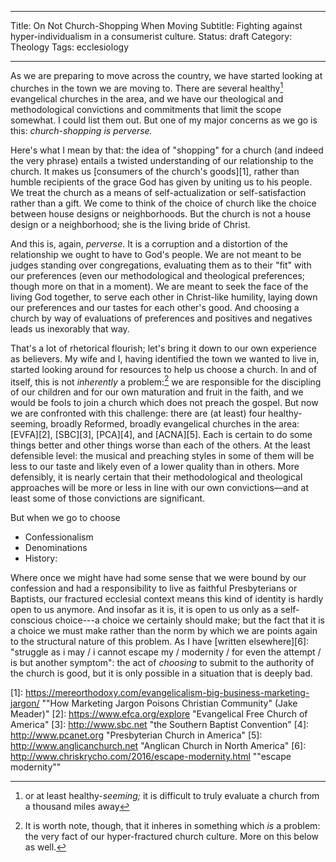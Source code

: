 
---
Title: On Not Church-Shopping When Moving
Subtitle: Fighting against hyper-individualism in a consumerist culture.
Status: draft
Category: Theology
Tags: ecclesiology

---

As we are preparing to move across the country, we have started looking at churches in the town we are moving to. There are several healthy[^1] evangelical churches in the area, and we have our theological and methodological convictions and commitments that limit the scope somewhat. I could list them out. But one of my major concerns as we go is this: *church-shopping is perverse.*

Here's what I mean by that: the idea of "shopping" for a church (and indeed the very phrase) entails a twisted understanding of our relationship to the church. It makes us [consumers of the church's goods][1], rather than humble recipients of the grace God has given by uniting us to his people. We treat the church as a means of self-actualization or self-satisfaction rather than a gift. We come to think of the choice of church like the choice between house designs or neighborhoods. But the church is not a house design or a neighborhood; she is the living bride of Christ.

And this is, again, *perverse*. It is a corruption and a distortion of the relationship we ought to have to God's people. We are not meant to be judges standing over congregations, evaluating them as to their "fit" with our preferences (even our methodological and theological preferences; though more on that in a moment). We are meant to seek the face of the living God together, to serve each other in Christ-like humility, laying down our preferences and our tastes for each other's good. And choosing a church by way of evaluations of preferences and positives and negatives leads us inexorably that way.

That's a lot of rhetorical flourish; let's bring it down to our own experience as believers. My wife and I, having identified the town we wanted to live in, started looking around for resources to help us choose a church. In and of itself, this is not *inherently* a problem:[^2] we are responsible for the discipling of our children and for our own maturation and fruit in the faith, and we would be fools to join a church which does not preach the gospel. But now we are confronted with this challenge: there are (at least) four healthy-seeming, broadly Reformed, broadly evangelical churches in the area: [EVFA][2], [SBC][3], [PCA][4], and [ACNA][5]. Each is certain to do some things better and other things worse than each of the others. At the least defensible level: the musical and preaching styles in some of them will be less to our taste and likely even of a lower quality than in others. More defensibly, it is nearly certain that their methodological and theological approaches will be more or less in line with our own convictions—and at least some of those convictions are significant.

But when we go to choose

- Confessionalism
- Denominations
- History: 

Where once we might have had some sense that we were bound by our confession and had a responsibility to live as faithful Presbyterians or Baptists, our fractured ecclesial context means this kind of identity is hardly open to us anymore. And insofar as it is, it is open to us only as a self-conscious choice---a choice we certainly should make; but the fact that it is a choice we must make rather than the norm by which we are points again to the structural nature of this problem. As I have [written elsewhere][6]: "struggle as i may / i cannot escape my / modernity / for even the attempt / is but another symptom": the act of *choosing* to submit to the authority of the church is good, but it is only possible in a situation that is deeply bad.

[^1]:	or at least healthy-*seeming;* it is difficult to truly evaluate a church from a thousand miles away

[^2]:	It is worth note, though, that it inheres in something which *is* a problem: the very fact of our hyper-fractured church culture. More on this below as well.

[1]:	https://mereorthodoxy.com/evangelicalism-big-business-marketing-jargon/ ""How Marketing Jargon Poisons Christian Community" (Jake Meader)"
[2]:	https://www.efca.org/explore "Evangelical Free Church of America"
[3]:	http://www.sbc.net "the Southern Baptist Convention"
[4]:	http://www.pcanet.org "Presbyterian Church in America"
[5]:	http://www.anglicanchurch.net "Anglican Church in North America"
[6]:	http://www.chriskrycho.com/2016/escape-modernity.html ""escape modernity""